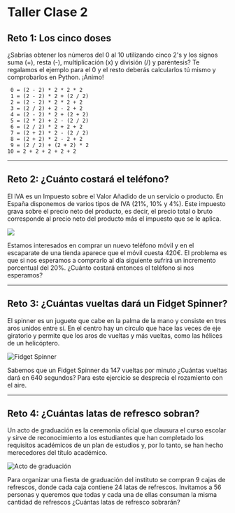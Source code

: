 # Taller Clase 2

## Reto 1: Los cinco doses
¿Sabrías obtener los números del 0 al 10 utilizando cinco 2's y los signos suma (+), resta (-),  multiplicación (x) y división (/) y paréntesis? Te regalamos el ejemplo para el 0 y el resto deberás calcularlos tú mismo y comprobarlos en Python. ¡Ánimo!

```
 0 = (2 - 2) * 2 * 2 * 2
 1 = (2 - 2) * 2 + (2 / 2)
 2 = (2 - 2) * 2 * 2 + 2
 3 = (2 / 2) + 2 - 2 + 2
 4 = (2 - 2) * 2 + (2 + 2)
 5 = (2 * 2) + 2 - (2 / 2)
 6 = (2 / 2) * 2 + 2 + 2
 7 = (2 + 2) * 2 - (2 / 2)
 8 = (2 + 2) * 2 - 2 + 2
 9 = (2 / 2) + (2 + 2) * 2
10 = 2 + 2 + 2 + 2 + 2
```

***

## Reto 2: ¿Cuánto costará el teléfono?
El IVA es un Impuesto sobre el Valor Añadido de un servicio o producto. En España disponemos de varios tipos de IVA (21%, 10% y 4%). Este impuesto grava sobre el precio neto del producto, es decir, el precio total o bruto corresponde al precio neto del producto más el impuesto que se le aplica.

![](https://encrypted-tbn0.gstatic.com/images?q=tbn:ANd9GcS4oulVJH5Hu4OVziLAqQNxWN05rE2EmRDAKA&usqp=CAU)

Estamos interesados en comprar un nuevo teléfono móvil y en el escaparate de una tienda aparece que el móvil cuesta 420€. El problema es que si nos esperamos a comprarlo al día siguiente sufrirá un incremento porcentual del 20%. ¿Cuánto costará entonces el teléfono si nos esperamos?

***

## Reto 3: ¿Cuántas vueltas dará un Fidget Spinner?

El spinner es un juguete que cabe en la palma de la mano y consiste en tres aros unidos entre sí. En el centro hay un círculo que hace las veces de eje giratorio y permite que los aros de vueltas y más vueltas, como las hélices de un helicóptero.

![Fidget Spinner](https://i.ytimg.com/vi/EwRYTkq28Zo/maxresdefault.jpg)

Sabemos que un Fidget Spinner da 147 vueltas por minuto ¿Cuántas vueltas dará en 640 segundos? Para este ejercicio se desprecia el rozamiento con el aire.

***

## Reto 4: ¿Cuántas latas de refresco sobran?
Un acto de graduación es la ceremonia oficial que clausura el curso escolar y sirve de reconocimiento a los estudiantes que han completado los requisitos académicos de un plan de estudios y, por lo tanto, se han hecho merecedores del título académico.

![Acto de graduación](https://www.altonivel.com.mx/wp-content/uploads/2017/06/Graduacion.jpg)

Para organizar una fiesta de graduación del instituto se compran 9 cajas de refrescos, donde cada caja contiene 24 latas de refrescos. Invitamos a 56 personas y queremos que todas y cada una de ellas consuman la misma cantidad de refrescos ¿Cuántas latas de refresco sobrarán?
